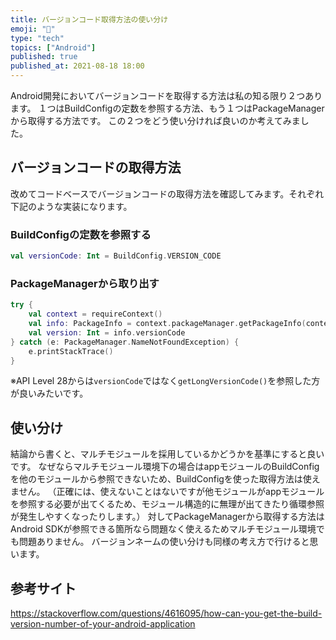 ```yaml
---
title: バージョンコード取得方法の使い分け
emoji: "🤖"
type: "tech"
topics: ["Android"]
published: true
published_at: 2021-08-18 18:00
---
```


Android開発においてバージョンコードを取得する方法は私の知る限り２つあります。
１つはBuildConfigの定数を参照する方法、もう１つはPackageManagerから取得する方法です。
この２つをどう使い分ければ良いのか考えてみました。

## バージョンコードの取得方法
改めてコードベースでバージョンコードの取得方法を確認してみます。それぞれ下記のような実装になります。

### BuildConfigの定数を参照する
```kotlin
val versionCode: Int = BuildConfig.VERSION_CODE
```

### PackageManagerから取り出す
```kotlin
try {
    val context = requireContext()
    val info: PackageInfo = context.packageManager.getPackageInfo(context.packageName, 0)
    val version: Int = info.versionCode
} catch (e: PackageManager.NameNotFoundException) {
    e.printStackTrace()
}
```
※API Level 28からは`versionCode`ではなく`getLongVersionCode()`を参照した方が良いみたいです。

## 使い分け
結論から書くと、マルチモジュールを採用しているかどうかを基準にすると良いです。
なぜならマルチモジュール環境下の場合はappモジュールのBuildConfigを他のモジュールから参照できないため、BuildConfigを使った取得方法は使えません。
（正確には、使えないことはないですが他モジュールがappモジュールを参照する必要が出てくるため、モジュール構造的に無理が出てきたり循環参照が発生しやすくなったりします。）
対してPackageManagerから取得する方法はAndroid SDKが参照できる箇所なら問題なく使えるためマルチモジュール環境でも問題ありません。
バージョンネームの使い分けも同様の考え方で行けると思います。

## 参考サイト
https://stackoverflow.com/questions/4616095/how-can-you-get-the-build-version-number-of-your-android-application
